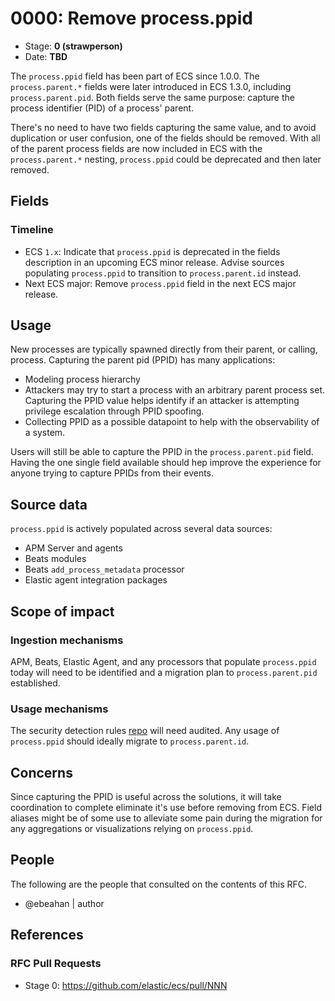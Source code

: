 # 0000: Remove process.ppid
<!-- Leave this ID at 0000. The ECS team will assign a unique, contiguous RFC number upon merging the initial stage of this RFC. -->

- Stage: **0 (strawperson)** <!-- Update to reflect target stage. See https://elastic.github.io/ecs/stages.html -->
- Date: **TBD** <!-- The ECS team sets this date at merge time. This is the date of the latest stage advancement. -->

<!--
As you work on your RFC, use the "Stage N" comments to guide you in what you should focus on, for the stage you're targeting.
Feel free to remove these comments as you go along.
-->

<!--
Stage 0: Provide a high level summary of the premise of these changes. Briefly describe the nature, purpose, and impact of the changes. ~2-5 sentences.
-->

The `process.ppid` field has been part of ECS since 1.0.0. The `process.parent.*` fields were later introduced in ECS 1.3.0, including `process.parent.pid`. Both fields serve the same purpose: capture the process identifier (PID) of a process' parent.

There's no need to have two fields capturing the same value, and to avoid duplication or user confusion, one of the fields should be removed. With all of the parent process fields are now included in ECS with the `process.parent.*` nesting, `process.ppid` could be deprecated and then later removed.

## Fields

<!--
Stage 1: Describe at a high level how this change affects fields. Include new or updated yml field definitions for all of the essential fields in this draft. While not exhaustive, the fields documented here should be comprehensive enough to deeply evaluate the technical considerations of this change. The goal here is to validate the technical details for all essential fields and to provide a basis for adding experimental field definitions to the schema. Use GitHub code blocks with yml syntax formatting.
-->

### Timeline

* ECS `1.x`: Indicate that `process.ppid` is deprecated in the fields description in an upcoming ECS minor release. Advise sources populating `process.ppid` to transition to `process.parent.id` instead.
* Next ECS major: Remove `process.ppid` field in the next ECS major release.

<!--
Stage 2: Add or update all remaining field definitions. The list should now be exhaustive. The goal here is to validate the technical details of all remaining fields and to provide a basis for releasing these field definitions as beta in the schema. Use GitHub code blocks with yml syntax formatting.
-->

## Usage

<!--
Stage 1: Describe at a high-level how these field changes will be used in practice. Real world examples are encouraged. The goal here is to understand how people would leverage these fields to gain insights or solve problems. ~1-3 paragraphs.
-->

New processes are typically spawned directly from their parent, or calling, process. Capturing the parent pid (PPID) has many applications:

* Modeling process hierarchy
* Attackers may try to start a process with an arbitrary parent process set. Capturing the PPID value helps identify if an attacker is attempting privilege escalation through PPID spoofing.
* Collecting PPID as a possible datapoint to help with the observability of a system.

Users will still be able to capture the PPID in the `process.parent.pid` field. Having the one single field available should hep improve the experience for anyone trying to capture PPIDs from their events.

## Source data

<!--
Stage 1: Provide a high-level description of example sources of data. This does not yet need to be a concrete example of a source document, but instead can simply describe a potential source (e.g. nginx access log). This will ultimately be fleshed out to include literal source examples in a future stage. The goal here is to identify practical sources for these fields in the real world. ~1-3 sentences or unordered list.
-->

`process.ppid` is actively populated across several data sources:

* APM Server and agents
* Beats modules
* Beats `add_process_metadata` processor
* Elastic agent integration packages

<!--
Stage 2: Included a real world example source document. Ideally this example comes from the source(s) identified in stage 1. If not, it should replace them. The goal here is to validate the utility of these field changes in the context of a real world example. Format with the source name as a ### header and the example document in a GitHub code block with json formatting.
-->

<!--
Stage 3: Add more real world example source documents so we have at least 2 total, but ideally 3. Format as described in stage 2.
-->

## Scope of impact

<!--
Stage 2: Identifies scope of impact of changes. Are breaking changes required? Should deprecation strategies be adopted? Will significant refactoring be involved? Break the impact down into:
 * Ingestion mechanisms (e.g. beats/logstash)
 * Usage mechanisms (e.g. Kibana applications, detections)
 * ECS project (e.g. docs, tooling)
The goal here is to research and understand the impact of these changes on users in the community and development teams across Elastic. 2-5 sentences each.
-->

### Ingestion mechanisms

APM, Beats, Elastic Agent, and any processors that populate `process.ppid` today will need to be identified and a migration plan to `process.parent.pid` established.

### Usage mechanisms

The security detection rules [repo](https://github.com/elastic/detection-rules) will need audited. Any usage of `process.ppid` should ideally migrate to `process.parent.id`.

## Concerns

<!--
Stage 1: Identify potential concerns, implementation challenges, or complexity. Spend some time on this. Play devil's advocate. Try to identify the sort of non-obvious challenges that tend to surface later. The goal here is to surface risks early, allow everyone the time to work through them, and ultimately document resolution for posterity's sake.
-->

Since capturing the PPID is useful across the solutions, it will take coordination to complete eliminate it's use before removing from ECS. Field aliases might be of some use to alleviate some pain during the migration for any aggregations or visualizations relying on `process.ppid`.

<!--
Stage 2: Document new concerns or resolutions to previously listed concerns. It's not critical that all concerns have resolutions at this point, but it would be helpful if resolutions were taking shape for the most significant concerns.
-->

<!--
Stage 3: Document resolutions for all existing concerns. Any new concerns should be documented along with their resolution. The goal here is to eliminate risk of churn and instability by ensuring all concerns have been addressed.
-->

## People

The following are the people that consulted on the contents of this RFC.

* @ebeahan | author

<!--
Who will be or has been consulted on the contents of this RFC? Identify authorship and sponsorship, and optionally identify the nature of involvement of others. Link to GitHub aliases where possible. This list will likely change or grow stage after stage.

e.g.:

* @Yasmina | author
* @Monique | sponsor
* @EunJung | subject matter expert
* @JaneDoe | grammar, spelling, prose
* @Mariana
-->


## References

<!-- Insert any links appropriate to this RFC in this section. -->

### RFC Pull Requests

<!-- An RFC should link to the PRs for each of it stage advancements. -->

* Stage 0: https://github.com/elastic/ecs/pull/NNN

<!--
* Stage 1: https://github.com/elastic/ecs/pull/NNN
...
-->
